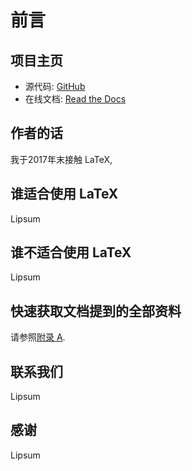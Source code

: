# 前言
## 项目主页
- 源代码: [GitHub](https://github.com/Iydon/tex)
- 在线文档: [Read the Docs](https://python-cookbook.readthedocs.io)


## 作者的话
我于2017年末接触 LaTeX, 


## 谁适合使用 LaTeX
Lipsum


## 谁不适合使用 LaTeX
Lipsum


## 快速获取文档提到的全部资料
请参照[附录 A](3-appendix_a.html).


## 联系我们
Lipsum


## 感谢
Lipsum
